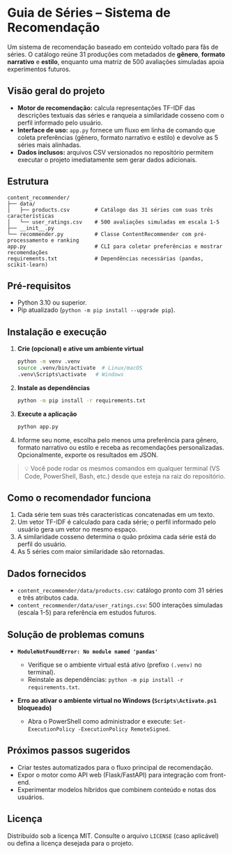# Guia de Séries – Sistema de Recomendação

Um sistema de recomendação baseado em conteúdo voltado para fãs de séries. O catálogo reúne 31 produções com metadados de **gênero**, **formato narrativo** e **estilo**, enquanto uma matriz de 500 avaliações simuladas apoia experimentos futuros.

## Visão geral do projeto

- **Motor de recomendação:** calcula representações TF-IDF das descrições textuais das séries e ranqueia a similaridade cosseno com o perfil informado pelo usuário.
- **Interface de uso:** `app.py` fornece um fluxo em linha de comando que coleta preferências (gênero, formato narrativo e estilo) e devolve as 5 séries mais alinhadas.
- **Dados inclusos:** arquivos CSV versionados no repositório permitem executar o projeto imediatamente sem gerar dados adicionais.

## Estrutura

```
content_recommender/
├── data/
│   ├── products.csv        # Catálogo das 31 séries com suas três características
│   └── user_ratings.csv    # 500 avaliações simuladas em escala 1-5
├── __init__.py
└── recommender.py          # Classe ContentRecommender com pré-processamento e ranking
app.py                      # CLI para coletar preferências e mostrar recomendações
requirements.txt            # Dependências necessárias (pandas, scikit-learn)
```

## Pré-requisitos

- Python 3.10 ou superior.
- Pip atualizado (`python -m pip install --upgrade pip`).

## Instalação e execução

1. **Crie (opcional) e ative um ambiente virtual**
   ```bash
   python -m venv .venv
   source .venv/bin/activate  # Linux/macOS
   .venv\Scripts\activate   # Windows
   ```
2. **Instale as dependências**
   ```bash
   python -m pip install -r requirements.txt
   ```
3. **Execute a aplicação**
   ```bash
   python app.py
   ```
4. Informe seu nome, escolha pelo menos uma preferência para gênero, formato narrativo ou estilo e receba as recomendações personalizadas. Opcionalmente, exporte os resultados em JSON.

> 💡 Você pode rodar os mesmos comandos em qualquer terminal (VS Code, PowerShell, Bash, etc.) desde que esteja na raiz do repositório.

## Como o recomendador funciona

1. Cada série tem suas três características concatenadas em um texto.
2. Um vetor TF-IDF é calculado para cada série; o perfil informado pelo usuário gera um vetor no mesmo espaço.
3. A similaridade cosseno determina o quão próxima cada série está do perfil do usuário.
4. As 5 séries com maior similaridade são retornadas.

## Dados fornecidos

- `content_recommender/data/products.csv`: catálogo pronto com 31 séries e três atributos cada.
- `content_recommender/data/user_ratings.csv`: 500 interações simuladas (escala 1-5) para referência em estudos futuros.

## Solução de problemas comuns

- **`ModuleNotFoundError: No module named 'pandas'`**
  - Verifique se o ambiente virtual está ativo (prefixo `(.venv)` no terminal).
  - Reinstale as dependências: `python -m pip install -r requirements.txt`.

- **Erro ao ativar o ambiente virtual no Windows (`Scripts\Activate.ps1` bloqueado)**
  - Abra o PowerShell como administrador e execute: `Set-ExecutionPolicy -ExecutionPolicy RemoteSigned`.

## Próximos passos sugeridos

- Criar testes automatizados para o fluxo principal de recomendação.
- Expor o motor como API web (Flask/FastAPI) para integração com front-end.
- Experimentar modelos híbridos que combinem conteúdo e notas dos usuários.

## Licença

Distribuído sob a licença MIT. Consulte o arquivo `LICENSE` (caso aplicável) ou defina a licença desejada para o projeto.